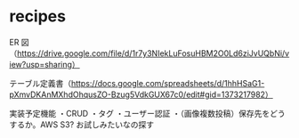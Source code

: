 # recipes

ER 図（https://drive.google.com/file/d/1r7y3NIekLuFosuHBM2O0Ld6ziJvUQbNi/view?usp=sharing）

テーブル定義書（https://docs.google.com/spreadsheets/d/1hhHSaG1-pXmvDKAnMXhdOhqusZO-Bzug5VdkGUX67c0/edit#gid=1373217982）

実装予定機能
・CRUD
・タグ
・ユーザー認証
・（画像複数投稿）保存先をどうするか。AWS S3? お試しみたいなの探す